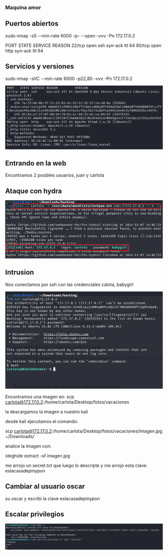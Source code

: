### Maquina amor

## Puertos abiertos

sudo nmap -sS --min-rate 6000 -p- --open -vvv -Pn 172.17.0.2

PORT   STATE SERVICE REASON
22/tcp open  ssh     syn-ack ttl 64
80/tcp open  http    syn-ack ttl 64


## Servicios y versiones

sudo nmap -sVC --min-rate 6000 -p22,80 -vvv -Pn 172.17.0.2

![alt text](image-3.png)

## Entrando en la web

Encontramos 2 posibles usuarios, juan y carlota

## Ataque con hydra

![alt text](image.png)

## Intrusion

Nos conectamos por ssh con las credenciales calota, babygirl

![alt text](image-1.png)

Encontramos una imagen en: 
scp carlota@172.17.0.2:/home/carlota/Desktop/fotos/vacaciones

la descargamos la imagen a nuestro kali

desde kali ejecutamos el comando:

scp carlota@172.17.0.2:/home/carlota/Desktop/fotos/vacaciones/imagen.jpg ~/Downloads/

analice la imagen con:

steghide extract -sf imagen.jpg

me arrojo un secret.txt que luego lo descripte y me arrojo esta clave: eslacasadepinypon

## Cambiar al usuario oscar

su oscar y escribi la clave eslacasadepinypon


## Escalar privilegios

![alt text](image-2.png)


